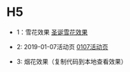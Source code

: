 # H5
* 1：雪花效果
[圣诞雪花效果](http://res.zudeapp.com/activity/20181225/index.html)

* 2: 2019-01-07活动页
[0107活动页](http://res.zudeapp.com/activity/20190107/index.html)

* 3: 烟花效果（复制代码到本地查看效果）